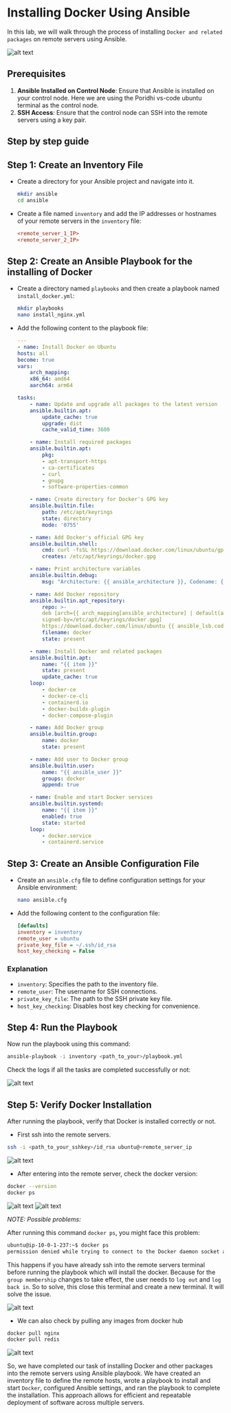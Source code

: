 # Installing Docker Using Ansible

In this lab, we will walk through the process of installing `Docker and related packages` on remote servers using Ansible.

![alt text](./images/image-6.png)

## Prerequisites

1. **Ansible Installed on Control Node**: Ensure that Ansible is installed on your control node. Here we are using the Poridhi vs-code ubuntu terminal as the control node.
2. **SSH Access**: Ensure that the control node can SSH into the remote servers using a key pair.

## Step by step guide

## Step 1: Create an Inventory File

- Create a directory for your Ansible project and navigate into it.

  ```sh
  mkdir ansible
  cd ansible
  ```

- Create a file named `inventory` and add the IP addresses or hostnames of your remote servers in the `inventory` file:

  ```ini
  <remote_server_1_IP>
  <remote_server_2_IP>
  ```

## Step 2: Create an Ansible Playbook for the installing of Docker
- Create a directory named `playbooks` and then create a playbook named `install_docker.yml`:

  ```sh
  mkdir playbooks
  nano install_nginx.yml
  ```

- Add the following content to the playbook file:

    ```yml
    ---
    - name: Install Docker on Ubuntu
    hosts: all
    become: true
    vars:
        arch_mapping:
        x86_64: amd64
        aarch64: arm64

    tasks:
        - name: Update and upgrade all packages to the latest version
        ansible.builtin.apt:
            update_cache: true
            upgrade: dist
            cache_valid_time: 3600

        - name: Install required packages
        ansible.builtin.apt:
            pkg:
            - apt-transport-https
            - ca-certificates
            - curl
            - gnupg
            - software-properties-common

        - name: Create directory for Docker's GPG key
        ansible.builtin.file:
            path: /etc/apt/keyrings
            state: directory
            mode: '0755'

        - name: Add Docker's official GPG key
        ansible.builtin.shell:
            cmd: curl -fsSL https://download.docker.com/linux/ubuntu/gpg | gpg --dearmor --output /etc/apt/keyrings/docker.gpg
            creates: /etc/apt/keyrings/docker.gpg

        - name: Print architecture variables
        ansible.builtin.debug:
            msg: "Architecture: {{ ansible_architecture }}, Codename: {{ ansible_lsb.codename }}"

        - name: Add Docker repository
        ansible.builtin.apt_repository:
            repo: >-
            deb [arch={{ arch_mapping[ansible_architecture] | default(ansible_architecture) }}
            signed-by=/etc/apt/keyrings/docker.gpg]
            https://download.docker.com/linux/ubuntu {{ ansible_lsb.codename }} stable
            filename: docker
            state: present

        - name: Install Docker and related packages
        ansible.builtin.apt:
            name: "{{ item }}"
            state: present
            update_cache: true
        loop:
            - docker-ce
            - docker-ce-cli
            - containerd.io
            - docker-buildx-plugin
            - docker-compose-plugin

        - name: Add Docker group
        ansible.builtin.group:
            name: docker
            state: present

        - name: Add user to Docker group
        ansible.builtin.user:
            name: "{{ ansible_user }}"
            groups: docker
            append: true

        - name: Enable and start Docker services
        ansible.builtin.systemd:
            name: "{{ item }}"
            enabled: true
            state: started
        loop:
            - docker.service
            - containerd.service
    ```
## Step 3: Create an Ansible Configuration File

- Create an `ansible.cfg` file to define configuration settings for your Ansible environment:

    ```sh
    nano ansible.cfg
    ```

- Add the following content to the configuration file:

    ```ini
    [defaults]
    inventory = inventory
    remote_user = ubuntu
    private_key_file = ~/.ssh/id_rsa
    host_key_checking = False
    ```
### Explanation

- `inventory`: Specifies the path to the inventory file.
- `remote_user`: The username for SSH connections.
- `private_key_file`: The path to the SSH private key file.
- `host_key_checking`: Disables host key checking for convenience.

## Step 4: Run the Playbook

Now run the playbook using this command:

```sh
ansible-playbook -i inventory <path_to_your>/playbook.yml
```
Check the logs if all the tasks are completed successfully or not:

![alt text](./images/image-3.png)

## Step 5: Verify Docker Installation

After running the playbook, verify that Docker is installed correctly or not.
- First ssh into the remote servers.

```sh
ssh -i <path_to_your_sshkey>/id_rsa ubuntu@<remote_server_ip
```

![alt text](./images/image-1.png)

- After entering into the remote server, check the docker version:

```sh
docker --version
docker ps
```

![alt text](./images/image.png)
![alt text](./images/image-4.png)


*NOTE: Possible problems:*

After running this command `docker ps`, you might face this problem:

```sh
ubuntu@ip-10-0-1-237:~$ docker ps
permission denied while trying to connect to the Docker daemon socket at unix:///var/run/docker.sock: Get "http://%2Fvar%2Frun%2Fdocker.sock/v1.46/containers/json": dial unix /var/run/docker.sock: connect: permission denied
```

This happens if you have already ssh into the remote servers terminal before running the playbook which will install the docker. Because for the `group membership` changes to take effect, the user needs to `log out` and `log back in`. So to solve, this close this terminal and create a new terminal. It will solve the issue.

![alt text](./images/image-5.png)

- We can also check by pulling any images from docker hub

```sh
docker pull nginx
docker pull redis
```

![alt text](./images/image-2.png)

So, we have completed our task of installing Docker and other packages into the remote servers using Ansible playbook. We have created an inventory file to define the remote hosts, wrote a playbook to install and start `Docker`, configured Ansible settings, and ran the playbook to complete the installation. This approach allows for efficient and repeatable deployment of software across multiple servers.